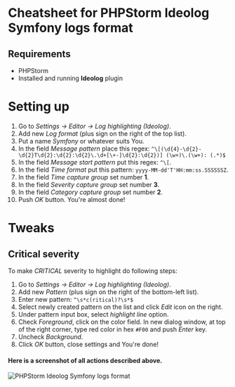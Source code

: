 # Cheatsheet for PHPStorm Ideolog Symfony logs format

## Requirements

 * PHPStorm
 * Installed and running **Ideolog** plugin
 
# Setting up
 1. Go to *Settings -> Editor -> Log highlighting (Ideolog)*.
 2. Add new *Log format* (plus sign on the right of the top list).
 3. Put a name *Symfony* or whatever suits You.
 4. In the field *Message pattern* place this regex: `^\[(\d{4}-\d{2}-\d{2}T\d{2}:\d{2}:\d{2}\.\d+[\+-]\d{2}:\d{2})] (\w+)\.(\w+): (.*)$`
 5. In the field *Message start pattern* put this regex: `^\[`.
 6. In the field *Time format* put this pattern: `yyyy-MM-dd'T'HH:mm:ss.SSSSSSZ`.
 7. In the field *Time capture group* set number **1**.
 8. In the field *Severity capture group* set number **3**.
 9. In the field *Category capture group* set number **2**.
 10. Push *OK* button. You're almost done!
 
# Tweaks

## Critical severity
To make *CRITICAL* severity to highlight do following steps:
 1. Go to *Settings -> Editor -> Log highlighting (Ideolog)*.
 2. Add new *Pattern* (plus sign on the right of the bottom-left list).
 3. Enter new pattern: `^\s*c(ritical)?\s*$`
 4. Select newly created pattern on the list and click *Edit* icon on the right.
 5. Under pattern input box, select *highlight line* option.
 6. Check *Foreground*, click on the color field. In new dialog window, at top of the right corner, type red color in hex `#F00` and push *Enter* key.
 7. Uncheck *Background*.
 8. Click *OK* button, close settings and You're done!


#### Here is a screenshot of all actions described above.
![PHPStorm Ideolog Symfony logs format](ideolog_settings.png)
